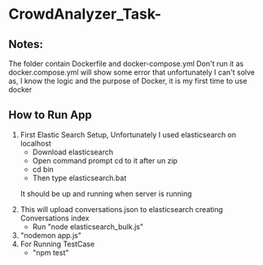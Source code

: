 # CrowdAnalyzer_Task-

## Notes:

The folder contain Dockerfile and docker-compose.yml 
Don't run it as docker.compose.yml will show some error that unfortunately I can't solve as, I know the logic and the purpose of Docker, it is my first time to use docker

## How to Run App 

<ol>
  <li>First Elastic Search Setup, Unfortunately I used elasticsearch on localhost 
    <ul>
      <li>Download elasticsearch</li>
      <li>Open command prompt cd to it after un zip</li>
      <li>cd bin </li>
      <li>Then type elasticsearch.bat </li>
    </ul>
    <p>It should be up and running when server is running </p>
  </li>
  <li>This will upload conversations.json to elasticsearch creating Conversations index
  <ul>
      <li>Run "node elasticsearch_bulk.js"</li>
   </ul>
  </li>
  <li>"nodemon app.js"</li>
   <li> For Running TestCase 
  <ul>
      <li>"npm test"</li>
   </ul>
  </li>
</ol>
